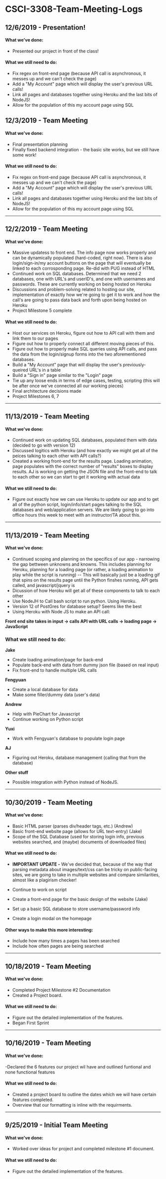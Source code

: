 # CSCI-3308-Team-Meeting-Logs
## 12/6/2019 - Presentation! 
#### What we've done: 
 - Presented our project in front of the class!
#### What we still need to do:
- Fix regex on front-end page (because API call is asynchronous, it messes up and we can't check the page)
- Add a "My Account" page which will display the user's previous URL calls! 
- Link all pages and databases together using Heroku and the last bits of NodeJS!
- Allow for the population of this my account page using SQL 


## 12/3/2019 - Team Meeting
#### What we've done: 
- Final presentation planning
- Finally fixed backend integration - the basic site works, but we still have some work! 
#### What we still need to do:
- Fix regex on front-end page (because API call is asynchronous, it messes up and we can't check the page)
- Add a "My Account" page which will display the user's previous URL calls! 
- Link all pages and databases together using Heroku and the last bits of NodeJS!
- Allow for the population of this my account page using SQL 

---
## 12/2/2019 - Team Meeting
#### What we've done: 
- Massive updatess to front end. The info page now works properly and can be dynamically populated (hard-coded, right now). There is also login/sign-in/my account buttons on the page that will eventually be linked to each corrosponding page. Re-did with PUG instead of HTML 
- Continued work on SQL databases. Determined that we need 2 databases, one with URL's and userID's, and one with usernames and passwords. These are currently working on being hosted on Heroku 
- Discussions and problem-solving related to hosting our site, implementation of exactly how we're going to get it to work and how the call's are going to pass data back and forth upon being hosted on Heroku
- Project Milestone 5 complete 

#### What we still need to do:
- Host our services on Heroku, figure out how to API call with them and link them to our pages
- Figure out how to properly connect all different moving pieces of this. 
- Figure out how to properly make SQL queries using API calls, and pass the data from the login/signup forms into the two aforementioned databases.  
- Build a "My Account" page that will display the user's previously-queired URL's in a table
- Build a "Sign in" page similar to the "Login" page 
- Tie up any loose ends in terms of edge cases, testing, scripting (this will be after once we've connected all our working pieces) 
- Final architecture decisions made 
- Project Milestones 6, 7
---
## 11/13/2019 - Team Meeting
#### What we've done: 
- Continued work on updating SQL databases, populated them with data (decided to go with version 12) 
- Discussed logitics with Heroku (and how exactly we might get all of the peices talking to each other with API calls?) 
- Created a working front-end for the results page. Loading animation, page populates with the correct number of "results" boxes to display results. AJ is working on getting the JSON file and the front-end to talk to each other so we can start to get it working with actual data 

#### What we still need to do: 
- Figure out exactly how we can use Heroku to update our app and to get all of the python script, login/info/start pages talking to the SQL databases and web/application servers. We are likely going to go into office hours this week to meet with an instructor/TA about this. 

---
## 11/13/2019 - Team Meeting
#### What we've done: 
- Continued scoping and planning on the specifics of our app - narrowing the gap bettween unknowns and knowns. This includes planning for Heroku, planning for a loading page  (or rather, a loading animation to play while the script is running) 
    -- This will basically just be a loading gif that spins on the results page until the Python finshes running, API gets called, and javascript/jquery is 
- Dicussion of how Heroku will get all of these components to talk to each other 
- Use NodeJH to Call bash script to run python. Using Heroku. 
- Version 12 of PostGres for database setup? Seems like the best 
- Using Heroku with Node JS to make an API call: 


**Front end site takes in input -> calls API with URL calls -> loading page -> JavaScript** 

### What we still need to do:
**Jake**
 * Create loading animation/page for back-end
 * Populate back-end with data from dummy json file (based on real input) 
 * Fix front-end to handle multiple URL calls
 
**Fengyuan** 
 * Create a local database for data 
 * Make some filler/dummy data (user's data) 

**Andrew**
 * Help with PieChart for Javascript 
 * Continue working on Python script 
 
**Yuxi** 
 * Work with Fengyuan's database to populate login page 
 
**AJ**
 * Figuring out Heroku, database management (calling that from the database) 
 
**Other stuff** 
 * Possible integration with Python instead of NodeJS. 

--- 

## 10/30/2019 - Team Meeting

#### What we've done: 
- Basic HTML parser (parses div/header tags, etc.) (Andrew)
- Basic front-end website page (allows for URL text-entry) (Jake)
- Scope of the SQL Database (used for storing login info, previous websites searched, and (maybe) documents of downloaded files)

#### What we still need to do:
- **IMPORTANT UPDATE -** We've decided that, because of the way that parsing metadata about images/text/css can be tricky on public-facing sites, we are going to take in multiple websites and compare similarities, almost like a plagirism checker!

- Continue to work on script
- Create a front-end page for the basic design of the website (Jake)
- Set up a basic SQL database to store username/password info 
- Create a login modal on the homepage

#### Other ways to make this more interesting: 
- Include how many times a pages has been searched
- Include how often pages are being searched 

--- 

## 10/18/2019 -  Team Meeting 

#### What we've done: 
- Completed Project Milestone #2 Documentation
- Created a Project board.

#### What we still need to do:
- Figure out the detailed implementation of the features.
- Began First Sprint

--- 

## 10/16/2019 - Team Meeting  

#### What we've done: 
-Declared the 6 features our project wil have and outlined funtional and none functional features

#### What we still need to do:
- Created a project board to outline the dates which we will have certain features completed.
- Overview that our formatting is inline with the requirments.

--- 

## 9/25/2019 - Initial Team Meeting  

#### What we've done: 
- Worked over ideas for project and completed milestone #1 document.

#### What we still need to do:
- Figure out the detailed implementation of the features.

